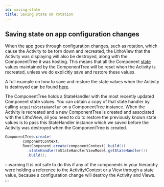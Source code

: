 ```yaml
---
id: saving-state
title: Saving state on rotation
---
```


## Saving state on app configuration changes
When the app goes through configuration changes, such as rotation, which cause the Activity to be torn down and recreated, the LithoView that the Activity was displaying will also be destroyed, along with the ComponentTree it was hosting.
This means that all the Component [state](/docs/codegen/state-for-specs) values maintained by the ComponentTree will be reset when the Activity is recreated, unless we do explicitly save and restore these values.

A full example on how to save and restore the state values when the Activity is destroyed can be found [here](https://github.com/facebook/litho/tree/master/codelabs/save-state-rotation).

The ComponentTree holds a StateHandler with the most recently updated Component state values.
You can obtain a copy of that state handler by calling `acquireStateHandler` on a ComponentTree instance.
When the Activity is recreated and a new ComponentTree is created and associated with the LithoView, all you need to do to restore the previously known state values is to pass this StateHandler instance which we saved before the Activity was destroyed when the ComponentTree is created.
```java
ComponentTree.create(
        componentContext,
        RootComponent.create(componentContext).build())
          .stateHandler(mStateHandlerViewModel.getStateHandler())
          .build();
```

:::warning
It is not safe to do this if any of the components in your hierarchy were holding a reference to the Activity/Context or a View through a state value, because a configuration change will destroy the Activity and Views.
:::
